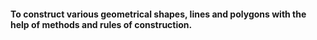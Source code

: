#### To construct various geometrical shapes, lines and polygons with the help of methods and rules of construction.  
